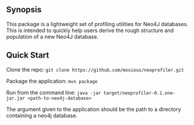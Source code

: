 ## Synopsis

This package is a lightweight set of profiling utilities for Neo4J databases.
This is intended to quickly help users derive the rough structure and
population of a new Neo4J database.

## Quick Start

Clone the repo: `git clone https://github.com/moxious/neoprofiler.git`

Package the application:  `mvn package`

Run from the command line: `java -jar target/neoprofiler-0.1.one-jar.jar <path-to-neo4j-database>`

The argument given to the application should be the path to a directory containing a neo4j database.


